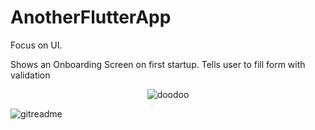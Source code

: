 # AnotherFlutterApp

Focus on UI.

Shows an Onboarding Screen on first startup.
Tells user to fill form with validation
<div align="center">
  <img src="(https://github.com/user-attachments/assets/745caa91-5f07-40eb-a34e-e511c3bd8afc" alt="doodoo">
</div>

![gitreadme](https://github.com/user-attachments/assets/745caa91-5f07-40eb-a34e-e511c3bd8afc)
